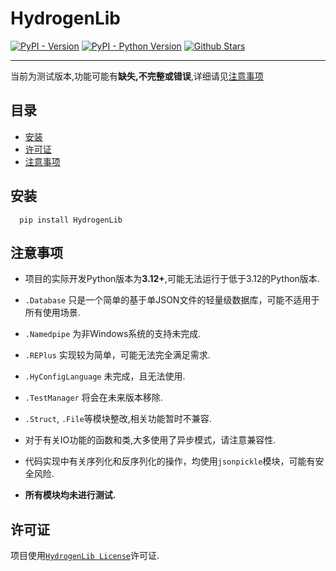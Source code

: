# HydrogenLib

[![PyPI - Version](https://img.shields.io/pypi/v/hydrogenlib.svg)](https://pypi.org/project/hydrogenlib)
[![PyPI - Python Version](https://img.shields.io/pypi/pyversions/hydrogenlib.svg)](https://pypi.org/project/hydrogenlib)
[![Github Stars](https://img.shields.io/github/stars/SongzqInChina/HydrogenLib.svg)](https://github.com/SongzqInChina/HydrogenLib)

[//]: # ([![Action Status]&#40;https://github.com/SongzqInChina/HydrogenLib/actions/workflows/python-publish.yml/badge.svg&#41;]&#40;)

[//]: # (    https://github.com/SongzqInChina/HydrogenLib/actions&#41;)

---

当前为测试版本,功能可能有**缺失,不完整或错误**,详细请见[注意事项](#注意事项)


## 目录

- [安装](#安装)
- [许可证](#许可证)
- [注意事项](#注意事项)

## 安装

```shell
  pip install HydrogenLib
```

## 注意事项
- 项目的实际开发Python版本为**3.12+**,可能无法运行于低于3.12的Python版本.
- `.Database` 只是一个简单的基于单JSON文件的轻量级数据库，可能不适用于所有使用场景.
- `.Namedpipe` 为非Windows系统的支持未完成.
- `.REPlus` 实现较为简单，可能无法完全满足需求.
- `.HyConfigLanguage` 未完成，且无法使用.
- `.TestManager` 将会在未来版本移除.
- `.Struct`, `.File`等模块整改,相关功能暂时不兼容.
- 对于有关IO功能的函数和类,大多使用了异步模式，请注意兼容性.

- 代码实现中有关序列化和反序列化的操作，均使用`jsonpickle`模块，可能有安全风险.
- **所有模块均未进行测试.**

## 许可证

项目使用[`HydrogenLib License`](License.md)许可证.
